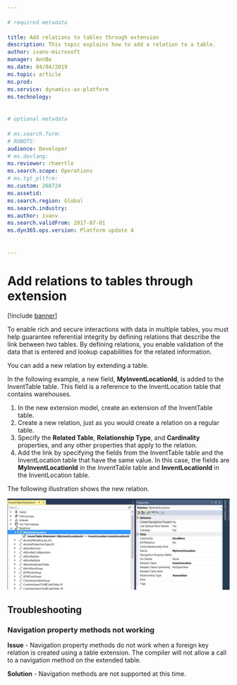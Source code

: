 ```yaml
---

# required metadata

title: Add relations to tables through extension
description: This topic explains how to add a relation to a table.
author: ivanv-microsoft
manager: AnnBe
ms.date: 04/04/2019
ms.topic: article
ms.prod: 
ms.service: dynamics-ax-platform
ms.technology: 


# optional metadata

# ms.search.form: 
# ROBOTS: 
audience: Developer
# ms.devlang: 
ms.reviewer: rhaertle
ms.search.scope: Operations
# ms.tgt_pltfrm: 
ms.custom: 268724
ms.assetid: 
ms.search.region: Global
ms.search.industry: 
ms.author: ivanv
ms.search.validFrom: 2017-07-01
ms.dyn365.ops.version: Platform update 4


---
```


# Add relations to tables through extension

[!include [banner](../includes/banner.md)]

To enable rich and secure interactions with data in multiple tables, you must help guarantee referential integrity by defining relations that describe the link between two tables. By defining relations, you enable validation of the data that is entered and lookup capabilities for the related information. 

You can add a new relation by extending a table.

In the following example, a new field, **MyInventLocationId**, is added to the InventTable table. This field is a reference to the InventLocation table that contains warehouses.

1. In the new extension model, create an extension of the InventTable table.
1. Create a new relation, just as you would create a relation on a regular table.
1. Specify the **Related Table**, **Relationship Type**, and **Cardinality** properties, and any other properties that apply to the relation.
1. Add the link by specifying the fields from the InventTable table and the InventLocation table that have the same value. In this case, the fields are **MyInventLocationId** in the InventTable table and **InventLocationId** in the InventLocation table.

The following illustration shows the new relation.

![New relation](media/AddRelationToExistingTable.jpg)

## Troubleshooting

### Navigation property methods not working
**Issue** - Navigation property methods do not work when a foreign key relation is created using a table extension. The compiler will not allow a call to a navigation method on the extended table.

**Solution** - Navigation methods are not supported at this time.

